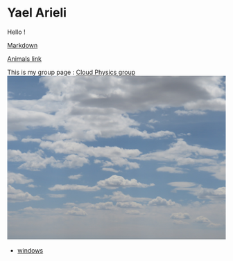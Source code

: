 # Yael Arieli


Hello ! 

[Markdown](https://github.github.com/gfm/)



 [Animals link](/animals)

This is my group page : [Cloud Physics group](/https://www.weizmann.ac.il/EPS/Koren/home)
 ![](/20160607010454.JPG)
* [windows](/windows)
